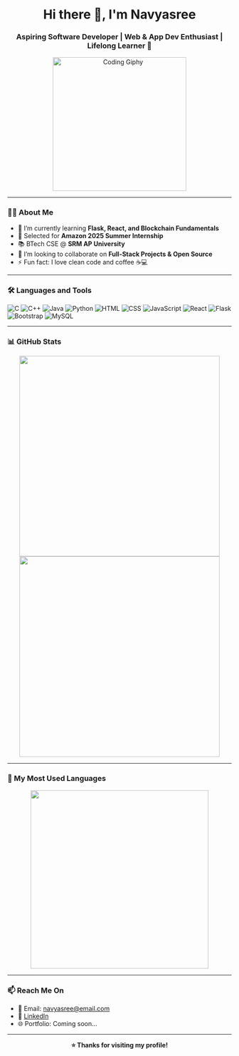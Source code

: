 <h1 align="center">Hi there 👋, I'm Navyasree</h1>
<h3 align="center">Aspiring Software Developer | Web & App Dev Enthusiast | Lifelong Learner 🚀</h3>

<p align="center">
  <img src="https://media.giphy.com/media/qgQUggAC3Pfv687qPC/giphy.gif" width="300" alt="Coding Giphy" />
</p>

---

### 👩‍💻 About Me

- 🌱 I’m currently learning **Flask, React, and Blockchain Fundamentals**
- 💼 Selected for **Amazon 2025 Summer Internship**
- 📚 BTech CSE @ **SRM AP University**
- 👯 I’m looking to collaborate on **Full-Stack Projects & Open Source**
- ⚡ Fun fact: I love clean code and coffee ☕💻

---

### 🛠️ Languages and Tools

![C](https://img.shields.io/badge/C-00599C?style=flat-square&logo=c&logoColor=white)
![C++](https://img.shields.io/badge/C++-00599C?style=flat-square&logo=c%2B%2B&logoColor=white)
![Java](https://img.shields.io/badge/Java-ED8B00?style=flat-square&logo=java&logoColor=white)
![Python](https://img.shields.io/badge/Python-3776AB?style=flat-square&logo=python&logoColor=white)
![HTML](https://img.shields.io/badge/HTML5-e34c26?style=flat-square&logo=html5&logoColor=white)
![CSS](https://img.shields.io/badge/CSS3-1572b6?style=flat-square&logo=css3&logoColor=white)
![JavaScript](https://img.shields.io/badge/JavaScript-f7df1e?style=flat-square&logo=javascript&logoColor=black)
![React](https://img.shields.io/badge/React-20232a?style=flat-square&logo=react&logoColor=61dafb)
![Flask](https://img.shields.io/badge/Flask-000000?style=flat-square&logo=flask&logoColor=white)
![Bootstrap](https://img.shields.io/badge/Bootstrap-563d7c?style=flat-square&logo=bootstrap&logoColor=white)
![MySQL](https://img.shields.io/badge/MySQL-00758F?style=flat-square&logo=mysql&logoColor=white)

---

### 📊 GitHub Stats

<p align="center">
  <img src="https://github-readme-stats.vercel.app/api?username=Navyasree123&show_icons=true&theme=github_dark" width="450" />
  <img src="https://github-readme-streak-stats.herokuapp.com/?user=Navyasree123&theme=github-dark-blue" width="450"/>
</p>

---

### 🚀 My Most Used Languages

<p align="center">
  <img src="https://github-readme-stats.vercel.app/api/top-langs/?username=Navyasree123&layout=compact&theme=github_dark&langs_count=6" width="400" />
</p>

---

### 📫 Reach Me On

- 📧 Email: navyasree@email.com
- 💼 [LinkedIn](https://linkedin.com/in/navyasree)
- 🌐 Portfolio: Coming soon...

---

<p align="center">
  <b>⭐️ Thanks for visiting my profile!</b>
</p>

